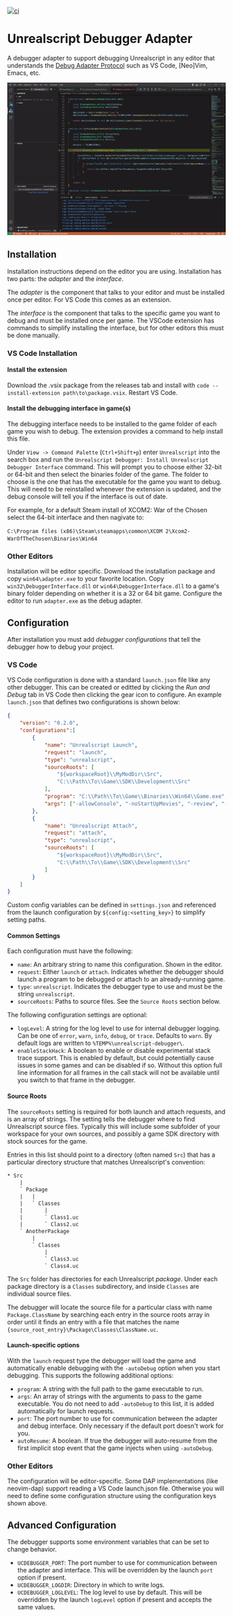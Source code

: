 [![ci](https://github.com/tracktwo/unrealscript-debugger/actions/workflows/ci.yaml/badge.svg)](https://github.com/tracktwo/unrealscript-debugger/actions/workflows/ci.yaml)

# Unrealscript Debugger Adapter

A debugger adapter to support debugging Unrealscript in any editor that understands
the [Debug Adapter Protocol](https://microsoft.github.io/debug-adapter-protocol/)
such as VS Code, [Neo]Vim, Emacs, etc.

![demo](demo.gif)

## Installation

Installation instructions depend on the editor you are using. Installation has
two parts: the _adapter_ and the _interface_.

The _adapter_ is the component that talks to your editor and must be installed once per editor.
For VS Code this comes as an extension.

The _interface_ is the component that talks to the specific game you want to debug
and must be installed once per game. The VSCode extension has commands to simplify
installing the interface, but for other editors this must be done manually.

### VS Code Installation

#### Install the extension
Download the .vsix package from the releases tab and install with
`code --install-extension path\to\package.vsix`. Restart VS Code.


#### Install the debugging interface in game(s)

The debugging interface needs to be installed to the game folder of each game
you wish to debug. The extension provides a command to help install this file.

Under `View -> Command Palette` (`Ctrl+Shift+p`) enter `Unrealscript` into the
search box and run the `Unrealscript Debugger: Install Unrealscript Debugger
Interface` command. This will prompt you to choose either 32-bit or 64-bit and
then select the binaries folder of the game. The folder to choose is the one
that has the executable for the game you want to debug. This will need to be
reinstalled whenever the extension is updated, and the debug console will tell
you if the interface is out of date.

For example, for a default Steam install of XCOM2: War of the Chosen select the
64-bit interface and then nagivate to:

`C:\Program files (x86)\Steam\steamapps\common\XCOM 2\Xcom2-WarOfTheChosen\Binaries\Win64`

### Other Editors

Installation will be editor specific. Download the installation package and
copy `win64\adapter.exe` to your favorite location. Copy
`win32\DebuggerInterface.dll` or `win64\DebuggerInterface.dll` to a game's
binary folder depending on whether it is a 32 or 64 bit game. Configure the
editor to run `adapter.exe` as the debug adapter.


## Configuration

After installation you must add _debugger configurations_ that tell the debugger
how to debug your project.

### VS Code

VS Code configuration is done with a standard `launch.json` file like any other
debugger. This can be created or editted by clicking the _Run and Debug_ tab in
VS Code then clicking the gear icon to configure. An example `launch.json` that
defines two configurations is shown below:

```json
{
    "version": "0.2.0",
    "configurations":[
        {
            "name": "Unrealscript Launch",
            "request": "launch",
            "type": "unrealscript",
            "sourceRoots": [
                "${workspaceRoot}\\MyModDir\\Src",
                "C:\\Path\\To\\Game\\SDK\\Development\\Src"
            ],
            "program": "C:\\Path\\To\\Game\\Binaries\\Win64\\Game.exe",
            "args": ["-allowConsole", "-noStartUpMovies", "-review", "-noRedScreens", "-noSeekFreeLoading"],
        },
        {
            "name": "Unrealscript Attach",
            "request": "attach",
            "type": "unrealscript",
            "sourceRoots": [
                "${workspaceRoot}\\MyModDir\\Src",
                "C:\\Path\\To\\Game\\SDK\\Development\\Src"
            ]
        }
    ]
}

```

Custom config variables can be defined in `settings.json` and referenced from
the launch configuration by `${config:<setting_key>}` to simplify setting paths.

#### Common Settings

Each configuration must have the following:

* `name`: An arbitrary string to name this configuration. Shown in the editor.
* `request`: Either `launch` or `attach`. Indicates whether the debugger should
  launch a program to be debugged or attach to an already-running game.
* `type`: `unrealscript`. Indicates the debugger type to use and must be the string
  `unrealscript`.
* `sourceRoots`: Paths to source files. See the `Source Roots` section below.

The following configuration settings are optional:

* `logLevel`: A string for the log level to use for internal debugger logging.
  Can be one of `error`, `warn`, `info`, `debug`, or `trace`. Defaults to
  `warn`. By default logs are written to `%TEMP%\unrealscript-debugger\`.
* `enableStackHack`: A boolean to enable or disable experimental stack trace support.
This is enabled by default, but could potentially cause issues in some games and
can be disabled if so. Without this option full line information for all frames in
the call stack will not be available until you switch to that frame in the debugger.

#### Source Roots

The `sourceRoots` setting is required for both launch and attach requests, and
is an array of strings. The setting tells the debugger where to find
Unrealscript source files. Typically this will include some subfolder of your
workspace for your own sources, and possibly a game SDK directory with stock sources
for the game.

Entries in this list should point to a directory (often named `Src`) that has
a particular directory structure that matches Unrealscript's convention:

```
* Src
    |
    ` Package
    |   |
    |   ` Classes
    |       |
    |       ` Class1.uc
    |       ` Class2.uc
    ` AnotherPackage
        |
        ` Classes
            |
            ` Class3.uc
            ` Class4.uc
```

The `Src` folder has directories for each Unrealscript _package_. Under each package
directory is a `Classes` subdirectory, and inside `Classes` are individual source files.

The debugger will locate the source file for a particular class with name `Package.ClassName`
by searching each entry in the source roots array in order until it finds an entry with a
file that matches the name `{source_root_entry}\Package\Classes\ClassName.uc`.

#### Launch-specific options

With the `launch` request type the debugger will load the game and
automatically enable debugging with the `-autoDebug` option when you start
debugging. This supports the following additional options:

* `program`: A string with the full path to the game executable to run.
* `args`: An array of strings with the arguments to pass to the game
  executable. You do not need to add `-autoDebug` to this list, it is added
  automatically for launch requests.
* `port`: The port number to use for communication between the adapter and
  debug interface. Only necessary if the default port doesn't work for you.
* `autoResume`: A boolean. If true the debugger will auto-resume from the first
  implicit stop event that the game injects when using `-autoDebug`.

### Other Editors

The configuration will be editor-specific. Some DAP implementations (like neovim-dap)
support reading a VS Code launch.json file. Otherwise you will need to define
some configuration structure using the configuration keys shown above.

## Advanced Configuration

The debugger supports some environment variables that can be set to change behavior.

* `UCDEBUGGER_PORT`: The port number to use for communication between the adapter
  and interface. This will be overridden by the launch `port` option if present.
* `UCDEBUGGER_LOGDIR`: Directory in which to write logs.
* `UCDEBUGGER_LOGLEVEL`: The log level to use by default. This will be overridden by
the launch `logLevel` option if present and accepts the same values.

